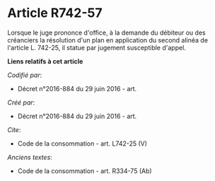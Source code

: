 # Article R742-57

Lorsque le juge prononce d'office, à la demande du débiteur ou des créanciers la résolution d'un plan en application du
second alinéa de l'article L. 742-25, il statue par jugement susceptible d'appel.

**Liens relatifs à cet article**

_Codifié par_:

  - Décret n°2016-884 du 29 juin 2016 - art.

_Créé par_:

  - Décret n°2016-884 du 29 juin 2016 - art.

_Cite_:

  - Code de la consommation - art. L742-25 (V)

_Anciens textes_:

  - Code de la consommation - art. R334-75 (Ab)
